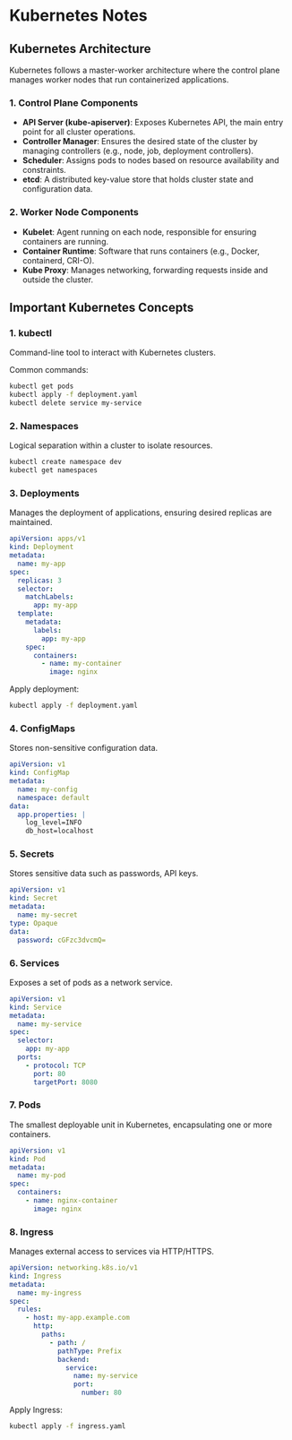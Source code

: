# Kubernetes Notes

## Kubernetes Architecture
Kubernetes follows a master-worker architecture where the control plane manages worker nodes that run containerized applications.

### 1. **Control Plane Components**
- **API Server (kube-apiserver)**: Exposes Kubernetes API, the main entry point for all cluster operations.
- **Controller Manager**: Ensures the desired state of the cluster by managing controllers (e.g., node, job, deployment controllers).
- **Scheduler**: Assigns pods to nodes based on resource availability and constraints.
- **etcd**: A distributed key-value store that holds cluster state and configuration data.

### 2. **Worker Node Components**
- **Kubelet**: Agent running on each node, responsible for ensuring containers are running.
- **Container Runtime**: Software that runs containers (e.g., Docker, containerd, CRI-O).
- **Kube Proxy**: Manages networking, forwarding requests inside and outside the cluster.

## Important Kubernetes Concepts

### 1. **kubectl**
Command-line tool to interact with Kubernetes clusters.

Common commands:
```sh
kubectl get pods
kubectl apply -f deployment.yaml
kubectl delete service my-service
```

### 2. **Namespaces**
Logical separation within a cluster to isolate resources.

```sh
kubectl create namespace dev
kubectl get namespaces
```

### 3. **Deployments**
Manages the deployment of applications, ensuring desired replicas are maintained.

```yaml
apiVersion: apps/v1
kind: Deployment
metadata:
  name: my-app
spec:
  replicas: 3
  selector:
    matchLabels:
      app: my-app
  template:
    metadata:
      labels:
        app: my-app
    spec:
      containers:
        - name: my-container
          image: nginx
```

Apply deployment:
```sh
kubectl apply -f deployment.yaml
```

### 4. **ConfigMaps**
Stores non-sensitive configuration data.

```yaml
apiVersion: v1
kind: ConfigMap
metadata:
  name: my-config
  namespace: default
data:
  app.properties: |
    log_level=INFO
    db_host=localhost
```

### 5. **Secrets**
Stores sensitive data such as passwords, API keys.

```yaml
apiVersion: v1
kind: Secret
metadata:
  name: my-secret
type: Opaque
data:
  password: cGFzc3dvcmQ=
```

### 6. **Services**
Exposes a set of pods as a network service.

```yaml
apiVersion: v1
kind: Service
metadata:
  name: my-service
spec:
  selector:
    app: my-app
  ports:
    - protocol: TCP
      port: 80
      targetPort: 8080
```

### 7. **Pods**
The smallest deployable unit in Kubernetes, encapsulating one or more containers.

```yaml
apiVersion: v1
kind: Pod
metadata:
  name: my-pod
spec:
  containers:
    - name: nginx-container
      image: nginx
```

### 8. **Ingress**
Manages external access to services via HTTP/HTTPS.

```yaml
apiVersion: networking.k8s.io/v1
kind: Ingress
metadata:
  name: my-ingress
spec:
  rules:
    - host: my-app.example.com
      http:
        paths:
          - path: /
            pathType: Prefix
            backend:
              service:
                name: my-service
                port:
                  number: 80
```

Apply Ingress:
```sh
kubectl apply -f ingress.yaml
```

